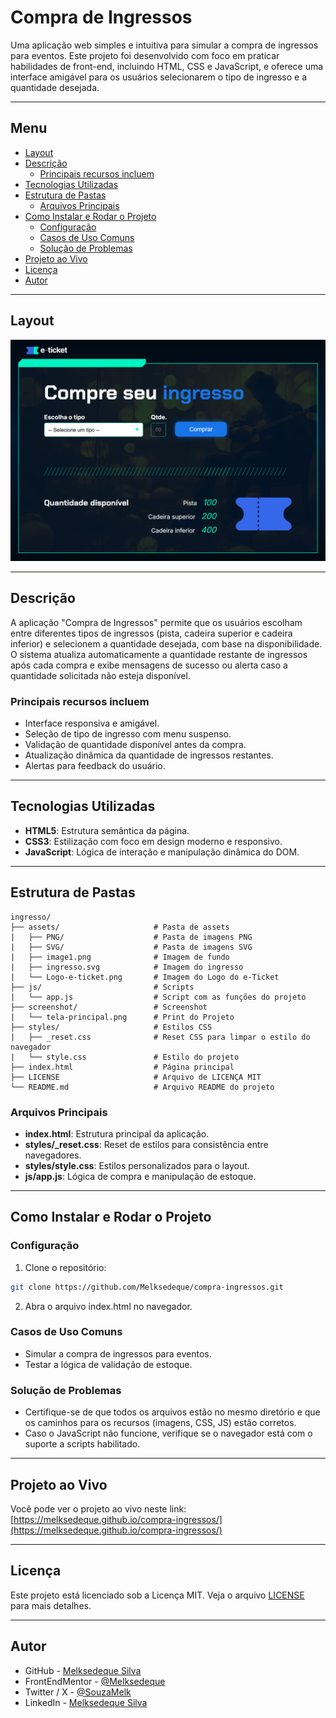 # Compra de Ingressos

Uma aplicação web simples e intuitiva para simular a compra de ingressos para eventos. Este projeto foi desenvolvido com foco em praticar habilidades de front-end, incluindo HTML, CSS e JavaScript, e oferece uma interface amigável para os usuários selecionarem o tipo de ingresso e a quantidade desejada.

---

## Menu

- [Layout](#layout)
- [Descrição](#descrição)
  - [Principais recursos incluem](#principais-recursos-incluem)
- [Tecnologias Utilizadas](#tecnologias-utilizadas)
- [Estrutura de Pastas](#estrutura-de-pastas)
  - [Arquivos Principais](#arquivos-principais)
- [Como Instalar e Rodar o Projeto](#como-instalar-e-rodar-o-projeto)
  - [Configuração](#configuração)
  - [Casos de Uso Comuns](#casos-de-uso-comuns)
  - [Solução de Problemas](#solução-de-problemas)
- [Projeto ao Vivo](#projeto-ao-vivo)
- [Licença](#licença)
- [Autor](#autor)

---

## Layout

![Preview da Compra de Ingressos](screenshot/tela-principal.png)

---

## Descrição

A aplicação "Compra de Ingressos" permite que os usuários escolham entre diferentes tipos de ingressos (pista, cadeira superior e cadeira inferior) e selecionem a quantidade desejada, com base na disponibilidade. O sistema atualiza automaticamente a quantidade restante de ingressos após cada compra e exibe mensagens de sucesso ou alerta caso a quantidade solicitada não esteja disponível.

### Principais recursos incluem

- Interface responsiva e amigável.
- Seleção de tipo de ingresso com menu suspenso.
- Validação de quantidade disponível antes da compra.
- Atualização dinâmica da quantidade de ingressos restantes.
- Alertas para feedback do usuário.

---

## Tecnologias Utilizadas

- **HTML5**: Estrutura semântica da página.
- **CSS3**: Estilização com foco em design moderno e responsivo.
- **JavaScript**: Lógica de interação e manipulação dinâmica do DOM.

---

## Estrutura de Pastas

```plaintext
ingresso/
├── assets/                     # Pasta de assets
|   ├── PNG/                    # Pasta de imagens PNG
|   ├── SVG/                    # Pasta de imagens SVG
|   ├── image1.png              # Imagem de fundo
|   ├── ingresso.svg            # Imagem do ingresso
|   └── Logo-e-ticket.png       # Imagem do Logo do e-Ticket
├── js/                         # Scripts
|   └── app.js                  # Script com as funções do projeto
├── screenshot/                 # Screenshot
|   └── tela-principal.png      # Print do Projeto
├── styles/                     # Estilos CSS
|   ├── _reset.css              # Reset CSS para limpar o estilo do navegador
|   └── style.css               # Estilo do projeto
├── index.html                  # Página principal
├── LICENSE                     # Arquivo de LICENÇA MIT
└── README.md                   # Arquivo README do projeto
```

### Arquivos Principais

- **index.html**: Estrutura principal da aplicação.
- **styles/\_reset.css**: Reset de estilos para consistência entre navegadores.
- **styles/style.css**: Estilos personalizados para o layout.
- **js/app.js**: Lógica de compra e manipulação de estoque.

---

## Como Instalar e Rodar o Projeto

### Configuração

1. Clone o repositório:

```bash
git clone https://github.com/Melksedeque/compra-ingressos.git
```

2. Abra o arquivo index.html no navegador.

### Casos de Uso Comuns

- Simular a compra de ingressos para eventos.
- Testar a lógica de validação de estoque.

### Solução de Problemas

- Certifique-se de que todos os arquivos estão no mesmo diretório e que os caminhos para os recursos (imagens, CSS, JS) estão corretos.
- Caso o JavaScript não funcione, verifique se o navegador está com o suporte a scripts habilitado.

---

## Projeto ao Vivo

Você pode ver o projeto ao vivo neste link: [https://melksedeque.github.io/compra-ingressos/](https://melksedeque.github.io/compra-ingressos/)

---

## Licença

Este projeto está licenciado sob a Licença MIT. Veja o arquivo [LICENSE](https://github.com/Melksedeque/compra-ingressos?tab=MIT-1-ov-file) para mais detalhes.

---

## Autor

- GitHub - [Melksedeque Silva](https://github.com/Melksedeque/)
- FrontEndMentor - [@Melksedeque](https://www.frontendmentor.io/profile/Melksedeque)
- Twitter / X - [@SouzaMelk](https://x.com/SouzaMelk)
- LinkedIn - [Melksedeque Silva](https://www.linkedin.com/in/melksedeque-silva/)
